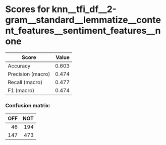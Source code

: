 # Scores for knn__tfi_df__2-gram__standard__lemmatize__content_features__sentiment_features__none
|      Score      |Value|
|-----------------|----:|
|Accuracy         |0.603|
|Precision (macro)|0.474|
|Recall (macro)   |0.477|
|F1 (macro)       |0.474|

### Confusion matrix:
|OFF|NOT|
|--:|--:|
| 46|194|
|147|473|
